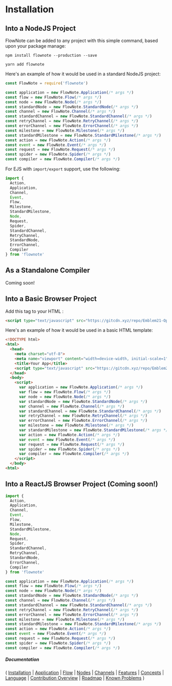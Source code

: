 # Installation

## Into a NodeJS Project

FlowNote can be added to any project with this simple command, based upon your package manage:

```shell
npm install flownote --production --save
```

```shell
yarn add flownote
```

Here's an example of how it would be used in a standard NodeJS project:

```javascript
const FlowNote = require('flownote')

const application = new FlowNote.Application(/* args */)
const flow = new FlowNote.Flow(/* args */)
const node = new FlowNote.Node(/* args */)
const standardNode = new FlowNote.StandardNode(/* args */)
const channel = new FlowNote.Channel(/* args */)
const standardChannel = new FlowNote.StandardChannel(/* args */)
const retryChannel = new FlowNote.RetryChannel(/* args */)
const errorChannel = new FlowNote.ErrorChannel(/* args */)
const milestone = new FlowNote.Milestone(/* args */)
const standardMilestone = new FlowNote.StandardMilestone(/* args */)
const action = new FlowNote.Action(/* args */)
const event = new FlowNote.Event(/* args */)     
const request = new FlowNote.Request(/* args */)
const spider = new FlowNote.Spider(/* args */)
const compiler = new FlowNote.Compiler(/* args */)
```

For EJS with `import/export` support, use the following:

```javascript
import {
  Action,
  Application,
  Channel,
  Event,
  Flow,
  Milestone,
  StandardMilestone,
  Node,
  Request,
  Spider,
  StandardChannel,
  RetryChannel,
  StandardNode,
  ErrorChannel,
  Compiler
} from 'flownote'
```

## As a Standalone Compiler

Coming soon!

## Into a Basic Browser Project

Add this tag to your HTML <head>:

```html
<script type="text/javascript" src="https://gitcdn.xyz/repo/Emblem21-OpenSource/flownote/master/dist/flownote.min.js"></script>
```

Here's an example of how it would be used in a basic HTML template:

```html
<!DOCTYPE html>
<html>
  <head>
    <meta charset="utf-8">
    <meta name="viewport" content="width=device-width, initial-scale=1">
    <title>Your App</title>
    <script type="text/javascript" src="https://gitcdn.xyz/repo/Emblem21-OpenSource/flownote/master/dist/flownote.min.js"></script>
  </head>
  <body>
    <script>
      var application = new FlowNote.Application(/* args */)
      var flow = new FlowNote.Flow(/* args */)
      var node = new FlowNote.Node(/* args */)
      var standardNode = new FlowNote.StandardNode(/* args */)
      var channel = new FlowNote.Channel(/* args */)
      var standardChannel = new FlowNote.StandardChannel(/* args */)
      var retryChannel = new FlowNote.RetryChannel(/* args */)
      var errorChannel = new FlowNote.ErrorChannel(/* args */)
      var milestone = new FlowNote.Milestone(/* args */)
      var standardMilestone = new FlowNote.StandardMilestone(/* args */)
      var action = new FlowNote.Action(/* args */)
      var event = new FlowNote.Event(/* args */)     
      var request = new FlowNote.Request(/* args */)
      var spider = new FlowNote.Spider(/* args */)
      var compiler = new FlowNote.Compiler(/* args */)
    </script>
  </body>
<html>
```

## Into a ReactJS Browser Project (Coming soon!)

```javascript
import {
  Action,
  Application,
  Channel,
  Event,
  Flow,
  Milestone,
  StandardMilestone,
  Node,
  Request,
  Spider,
  StandardChannel,
  RetryChannel,
  StandardNode,
  ErrorChannel,
  Compiler
} from 'flownote'

const application = new FlowNote.Application(/* args */)
const flow = new FlowNote.Flow(/* args */)
const node = new FlowNote.Node(/* args */)
const standardNode = new FlowNote.StandardNode(/* args */)
const channel = new FlowNote.Channel(/* args */)
const standardChannel = new FlowNote.StandardChannel(/* args */)
const retryChannel = new FlowNote.RetryChannel(/* args */)
const errorChannel = new FlowNote.ErrorChannel(/* args */)
const milestone = new FlowNote.Milestone(/* args */)
const standardMilestone = new FlowNote.StandardMilestone(/* args */)
const action = new FlowNote.Action(/* args */)
const event = new FlowNote.Event(/* args */)     
const request = new FlowNote.Request(/* args */)
const spider = new FlowNote.Spider(/* args */)
const compiler = new FlowNote.Compiler(/* args */)
```

##### Documentation

( 
[Installation](docs/01-installation.md) | 
[Application](docs/02-application.md) | 
[Flow](docs/03-flow.md) | 
[Nodes](docs/04-nodes.md) | 
[Channels](docs/05-channels.md) | 
[Features](docs/06-features.md) | 
[Concepts](docs/07-language.md) | 
[Language](docs/08-language.md) | 
[Contribution Overview](docs/09-contribution.md) | 
[Roadmap](docs/10-roadmap.md) | 
[Known Problems](docs/11-known-problems.md)
)